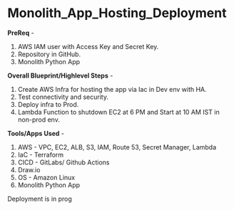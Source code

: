 # Monolith_App_Hosting_Deployment

**PreReq** -
1. AWS IAM user with Access Key and Secret Key.
2. Repository in GitHub.
3. Monolith Python App

**Overall Blueprint/Highlevel Steps** - 
1. Create AWS Infra for hosting the app via Iac in Dev env with HA.
2. Test connectivity and security.
3. Deploy infra to Prod.
4. Lambda Function to shutdown EC2 at 6 PM and Start at 10 AM IST in non-prod env.

**Tools/Apps Used** -
1. AWS - VPC, EC2, ALB, S3, IAM, Route 53, Secret Manager, Lambda
2. IaC - Terraform
3. CICD - GitLabs/ Github Actions
4. Draw.io
5. OS - Amazon Linux
6. Monolith Python App


Deployment is in prog
